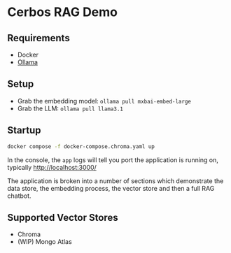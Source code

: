 # Cerbos RAG Demo

## Requirements

- Docker
- [Ollama](https://ollama.com/)

## Setup

- Grab the embedding model: `ollama pull mxbai-embed-large`
- Grab the LLM: `ollama pull llama3.1`

## Startup

```bash
docker compose -f docker-compose.chroma.yaml up
```

In the console, the `app` logs will tell you port the application is running on, typically [http://localhost:3000/](http://localhost:3000/)

The application is broken into a number of sections which demonstrate the data store, the embedding process, the vector store and then a full RAG chatbot.

## Supported Vector Stores

- Chroma
- (WIP) Mongo Atlas
